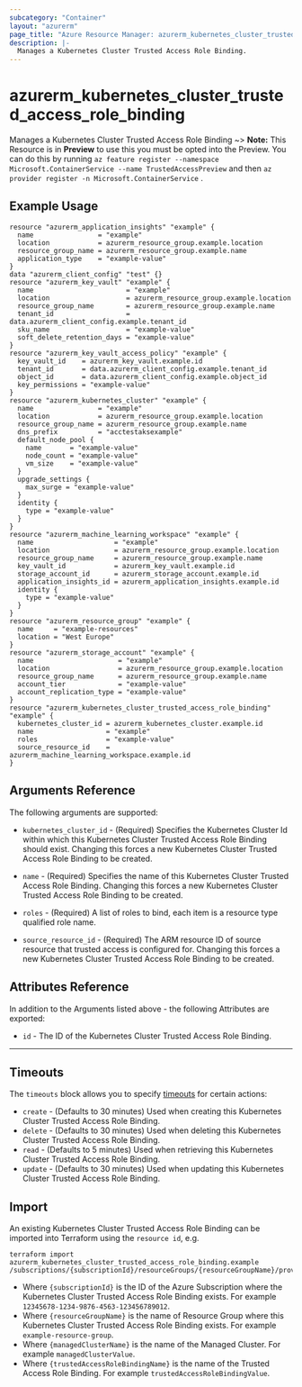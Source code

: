```yaml
---
subcategory: "Container"
layout: "azurerm"
page_title: "Azure Resource Manager: azurerm_kubernetes_cluster_trusted_access_role_binding"
description: |-
  Manages a Kubernetes Cluster Trusted Access Role Binding.
---
```


<!-- Note: This documentation is generated. Any manual changes will be overwritten -->

# azurerm_kubernetes_cluster_trusted_access_role_binding

Manages a Kubernetes Cluster Trusted Access Role Binding
~> **Note:** This Resource is in **Preview** to use this you must be opted into the Preview. You can do this by running `az feature register --namespace Microsoft.ContainerService --name TrustedAccessPreview` and then `az provider register -n Microsoft.ContainerService`
.

## Example Usage

```hcl
resource "azurerm_application_insights" "example" {
  name                = "example"
  location            = azurerm_resource_group.example.location
  resource_group_name = azurerm_resource_group.example.name
  application_type    = "example-value"
}
data "azurerm_client_config" "test" {}
resource "azurerm_key_vault" "example" {
  name                       = "example"
  location                   = azurerm_resource_group.example.location
  resource_group_name        = azurerm_resource_group.example.name
  tenant_id                  = data.azurerm_client_config.example.tenant_id
  sku_name                   = "example-value"
  soft_delete_retention_days = "example-value"
}
resource "azurerm_key_vault_access_policy" "example" {
  key_vault_id    = azurerm_key_vault.example.id
  tenant_id       = data.azurerm_client_config.example.tenant_id
  object_id       = data.azurerm_client_config.example.object_id
  key_permissions = "example-value"
}
resource "azurerm_kubernetes_cluster" "example" {
  name                = "example"
  location            = azurerm_resource_group.example.location
  resource_group_name = azurerm_resource_group.example.name
  dns_prefix          = "acctestaksexample"
  default_node_pool {
    name       = "example-value"
    node_count = "example-value"
    vm_size    = "example-value"
  }
  upgrade_settings {
    max_surge = "example-value"
  }
  identity {
    type = "example-value"
  }
}
resource "azurerm_machine_learning_workspace" "example" {
  name                    = "example"
  location                = azurerm_resource_group.example.location
  resource_group_name     = azurerm_resource_group.example.name
  key_vault_id            = azurerm_key_vault.example.id
  storage_account_id      = azurerm_storage_account.example.id
  application_insights_id = azurerm_application_insights.example.id
  identity {
    type = "example-value"
  }
}
resource "azurerm_resource_group" "example" {
  name     = "example-resources"
  location = "West Europe"
}
resource "azurerm_storage_account" "example" {
  name                     = "example"
  location                 = azurerm_resource_group.example.location
  resource_group_name      = azurerm_resource_group.example.name
  account_tier             = "example-value"
  account_replication_type = "example-value"
}
resource "azurerm_kubernetes_cluster_trusted_access_role_binding" "example" {
  kubernetes_cluster_id = azurerm_kubernetes_cluster.example.id
  name                  = "example"
  roles                 = "example-value"
  source_resource_id    = azurerm_machine_learning_workspace.example.id
}
```

## Arguments Reference

The following arguments are supported:

* `kubernetes_cluster_id` - (Required) Specifies the Kubernetes Cluster Id within which this Kubernetes Cluster Trusted Access Role Binding should exist. Changing this forces a new Kubernetes Cluster Trusted Access Role Binding to be created.

* `name` - (Required) Specifies the name of this Kubernetes Cluster Trusted Access Role Binding. Changing this forces a new Kubernetes Cluster Trusted Access Role Binding to be created.

* `roles` - (Required) A list of roles to bind, each item is a resource type qualified role name.

* `source_resource_id` - (Required) The ARM resource ID of source resource that trusted access is configured for. Changing this forces a new Kubernetes Cluster Trusted Access Role Binding to be created.

## Attributes Reference

In addition to the Arguments listed above - the following Attributes are exported:

* `id` - The ID of the Kubernetes Cluster Trusted Access Role Binding.

---



## Timeouts

The `timeouts` block allows you to specify [timeouts](https://www.terraform.io/docs/configuration/resources.html#timeouts) for certain actions:

* `create` - (Defaults to 30 minutes) Used when creating this Kubernetes Cluster Trusted Access Role Binding.
* `delete` - (Defaults to 30 minutes) Used when deleting this Kubernetes Cluster Trusted Access Role Binding.
* `read` - (Defaults to 5 minutes) Used when retrieving this Kubernetes Cluster Trusted Access Role Binding.
* `update` - (Defaults to 30 minutes) Used when updating this Kubernetes Cluster Trusted Access Role Binding.

## Import

An existing Kubernetes Cluster Trusted Access Role Binding can be imported into Terraform using the `resource id`, e.g.

```shell
terraform import azurerm_kubernetes_cluster_trusted_access_role_binding.example /subscriptions/{subscriptionId}/resourceGroups/{resourceGroupName}/providers/Microsoft.ContainerService/managedClusters/{managedClusterName}/trustedAccessRoleBindings/{trustedAccessRoleBindingName}
```

* Where `{subscriptionId}` is the ID of the Azure Subscription where the Kubernetes Cluster Trusted Access Role Binding exists. For example `12345678-1234-9876-4563-123456789012`.
* Where `{resourceGroupName}` is the name of Resource Group where this Kubernetes Cluster Trusted Access Role Binding exists. For example `example-resource-group`.
* Where `{managedClusterName}` is the name of the Managed Cluster. For example `managedClusterValue`.
* Where `{trustedAccessRoleBindingName}` is the name of the Trusted Access Role Binding. For example `trustedAccessRoleBindingValue`.
